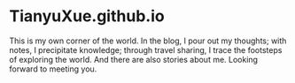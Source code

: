 # TianyuXue.github.io
This is my own corner of the world. In the blog, I pour out my thoughts; with notes, I precipitate knowledge; through travel sharing, I trace the footsteps of exploring the world. And there are also stories about me. Looking forward to meeting you. 
